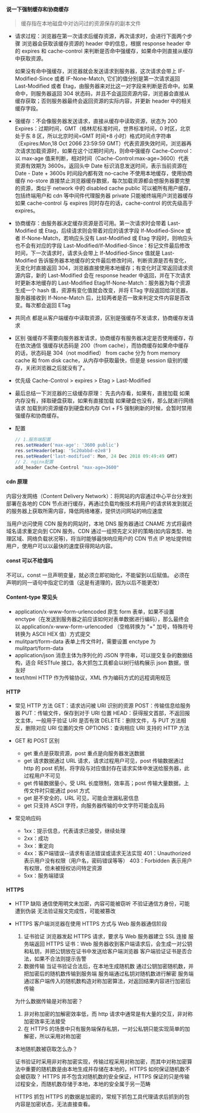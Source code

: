 #### 说一下强制缓存和协商缓存

> 缓存指在本地磁盘中对访问过的资源保存的副本文件

- 请求过程：浏览器在第一次请求后缓存资源，再次请求时，会进行下面两个步骤
  浏览器会获取该缓存资源的 header 中的信息，根据 response header 中的 expires 和 cache-control 来判断是否命中强缓存，如果命中则直接从缓存中获取资源。

  如果没有命中强缓存，浏览器就会发送请求到服务器，这次请求会带上 IF-Modified-Since 或者 IF-None-Match, 它们的值分别是第一次请求返回 Last-Modified 或者 Etag，由服务器来对比这一对字段来判断是否命中。如果命中，则服务器返回 304 状态码，并且不会返回资源内容，浏览器会直接从缓存获取；否则服务器最终会返回资源的实际内容，并更新 header 中的相关缓存字段。

- 强缓存：不会像服务器发送请求，直接从缓存中读取资源，状态为 200
  Expires：过期时间，GMT（格林尼标准时间，世界标准时间，0 时区，北京处于东 8 区，所以北京时间=GMT 时间+8 小时）格式时间点字符串（Expires:Mon,18 Oct 2066 23:59:59 GMT）代表资源失效时间，浏览器再次请求加载资源时，如果在这个过期时间内，则命中强缓存
  Cache-Control：以 max-age 值来判断，相对时间（Cache-Control:max-age=3600）代表资源有效期为 3600s，返回头中 Date 标识消息发送时间，表示当前资源在 Date - Date + 3600s 时间段内都有效
  no-cache 不使用本地缓存，使用协商缓存
  no-store 直接禁止浏览器缓存数据，每次加载资源都会想服务器要完整的资源，类似于 network 中的 disabled cache
  public 可以被所有用户缓存，包括终端用户和 cdn 等中间件代理服务器
  private 只能被终端用户浏览器缓存
  如果 cache-control 与 expires 同时存在的话，cache-control 的优先级高于 expires。

- 协商缓存：由服务器决定缓存资源是否可用。第一次请求时会带着 Last-Modified 或 Etag，后续请求则会带着对应的请求字段 If-Modified-Since 或者 If-None-Match，若响应头没有 Last-Modified 或 Etag 字段时，则响应头也不会有对应的字段
  Last-Modified/If-Modified-Since：标记文件最后修改时间，下一次请求时，请求头会带上 If-Modified-Since 值就是 Last-Modified 告诉服务器本地缓存的文件最后修改时间，判断资源是否有变化，无变化时直接返回 304，浏览器直接使用本地缓存；有变化时正常返回请求资源内容，新的 Last-Modified 会在 response header 中返回，并在下次请求时更新本地缓存的 Last-Modified
  Etag/If-None-Match：服务器为每个资源生成一个 hash 值，资源有变化值就会改变，并将 ETag 字段返回给浏览器，服务器接收到 If-None-Match 后，比较两者是否一致来判定文件内容是否改变。每次都会返回 ETag
- 共同点
  都是从客户端缓存中读取资源，区别是强缓存不发请求，协商缓存发请求
- 区别
  强缓存不需要向服务器发请求，协商缓存有服务器决定是否使用缓存，存在依次通信
  强缓存状态码是 200（from cache），而协商缓存如果命中缓存的话，状态码是 304（not modified）
  from cache 分为 from memory cache 和 from disk cache，从内存中获取最快，但是是 session 级别的缓存，关闭浏览器之后就没有了。

- 优先级
  Cache-Control > expires > Etag > Last-Modified

- 最后总结一下浏览器的三级缓存原理：
  先去内存看，如果有，直接加载
  如果内存没有，择取硬盘获取，如果有直接加载
  如果硬盘也没有，那么就进行网络请求
  加载到的资源缓存到硬盘和内存
  Ctrl + F5 强制刷新的时候，会暂时禁用强缓存和协商缓存。

- 配置
  ```js
  // 1.服务端配置
  res.setHeader('max-age': '3600 public')
  res.setHeader(etag: '5c20abbd-e2e8')
  res.setHeader('last-modified': Mon, 24 Dec 2018 09:49:49 GMT)
  // 2. nginx配置
  add_header Cache-Control "max-age=3600"
  ```

#### cdn 原理

内容分发网络（Content Delivery Network）：将网站的内容通过中心平台分发到部署在各地的 CDN 节点进行缓存，再通过负载均衡技术将用户的请求转发到就近的服务器上获取所需内容，降低网络堵塞，提供访问网站的响应速度

当用户访问使用 CDN 服务的网站时，本地 DNS 服务器通过 CNAME 方式将最终域名请求重定向到 CDN 服务。CDN 通过一组预先定义好的策略(如内容类型、地理区域、网络负载状况等)，将当时能够最快响应用户的 CDN 节点 IP 地址提供给用户，使用户可以以最快的速度获得网站内容。

#### const 可以不给值吗

不可以，const 一旦声明变量，就必须立即初始化，不能留到以后赋值。
必须在声明的同一语句中指定它的值（这是有道理的，因为以后不能更改）

#### Content-type 常见头

- application/x-www-form-urlencoded
  原生 form 表单，如果不设置 enctype（在发送到服务器之前应该如何对表单数据进行编码），那么最终会以 application/x-www-form-urlencoded （空格转换为 "+" 加号，特殊符号转换为 ASCII HEX 值）方式提交
- mulitpart/form-data
  表单上传文件时，需要设置 enctype 为 mulitpart/form-data
- application/json
  消息主体为序列化的 JSON 字符串，可以提交复杂的数据结构，适合 RESTfule 接口，各大抓包工具都会以树行结构展示 json 数据，很友好
- text/html
  HTTP 作为传输协议，XML 作为编码方式的远程调用规范

#### HTTP

- 常见 HTTP 方法
  GET：请求访问被 URI 识别的资源
  POST：传输信息给服务器
  PUT：传输文件，保存到对于 URI 位置
  HEAD：获得报文首部，不返回报文主体，一般用于验证 URI 是否有效
  DELETE：删除文件，与 PUT 方法相反，删除对应 URI 位置的文件
  OPTIONS：查询相应 URI 支持的 HTTP 方法
- GET 和 POST 区别

  - get 重点是获取资源，post 重点是向服务器发送数据
  - get 请求数据通过 URL 请求，请求过程用户可见，post 传输数据通过 http 的 post 机制，将字段与对应值封存在请求实体中发送给服务器，此过程用户不可见
  - get 传输数据量小，受 URL 长度限制，效率高；post 传输大量数据，上传文件时只能通过 post 方式
  - get 是不安全的，URL 可见，可能会泄漏私密信息
  - get 只支持 ASCII 字符，向服务器传输的中文字符可能会乱码

- 常见响应码
  - 1xx：提示信息，代表请求已接受，继续处理
  - 2xx：成功
  - 3xx：重定向
  - 4xx：客户端错误--请求有语法错误或请求无法实现
    401：Unauthorized 表示用户没有权限（用户名，密码错误等等）
    403：Forbidden 表示用户有权限，但未被授权访问特定资源
  - 5xx：服务端错误

#### HTTPS

- HTTP 缺陷
  通信使用明文未加密，内容可能被窃听
  不验证通信方身份，可能遭到伪装
  无法验证报文完成性，可能被篡改

- HTTPS
  客户端浏览器在使用 HTTPS 方式与 Web 服务器通信阶段

  1. 证书验证
     浏览器发起 HTTPS 请求，要求与 Web 服务器建立 SSL 连接
     服务端返回 HTTPS 证书：Web 服务器收到客户端请求后，会生成一对公钥和私钥，并把公钥放在证书中发送给客户端浏览器
     客户端验证证书是否合法，如果不合法则提示告警
  2. 数据传输
     当证书验证合法后，在本地生成随机数
     通过公钥加密随机数，并把加密后的随机数传输到服务端
     服务端通过私钥对随机数进行解密
     服务端通过客户端传入的随机数构造对称加密算法，对返回结果内容进行加密后传输

  为什么数据传输是对称加密？

  1. 非对称加密的加解密效率低，而 http 请求中通常是有大量的交互，非对称加密效率无法接受
  2. 在 HTTPS 的场景中只有服务端保存私钥，一对公私钥只能实现简单的加解密，所以采用对称加密

  本地随机数被窃取怎么办？

  证书验证时采用非对称加密实现，传输过程采用对称加密，而其中对称加密算法中重要的随机数是由本地生成并存储在本地的，HTTPS 如何保证随机数不会被窃取？
  HTTPS 并不包含对随机数的安全保证，HTTPS 保证的只是传输过程安全，而随机数存储于本地，本地的安全属于另一范畴

  HTTPS 抓包
  HTTPS 的数据是加密的，常规下抓包工具代理请求后抓到的包内容是加密状态，无法直接查看。

